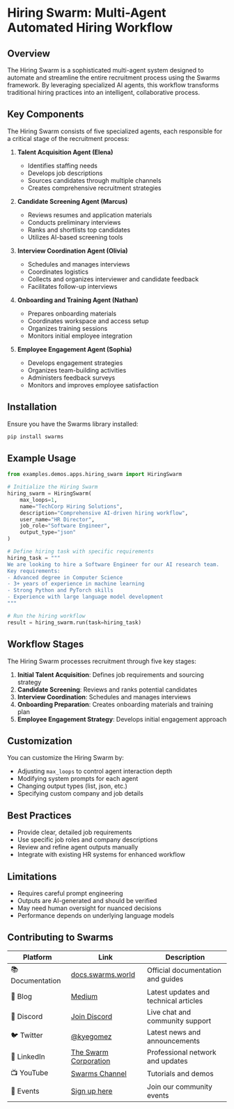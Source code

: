 # Hiring Swarm: Multi-Agent Automated Hiring Workflow

## Overview

The Hiring Swarm is a sophisticated multi-agent system designed to automate and streamline the entire recruitment process using the Swarms framework. By leveraging specialized AI agents, this workflow transforms traditional hiring practices into an intelligent, collaborative process.

## Key Components

The Hiring Swarm consists of five specialized agents, each responsible for a critical stage of the recruitment process:

1. **Talent Acquisition Agent (Elena)**
   - Identifies staffing needs
   - Develops job descriptions
   - Sources candidates through multiple channels
   - Creates comprehensive recruitment strategies

2. **Candidate Screening Agent (Marcus)**
   - Reviews resumes and application materials
   - Conducts preliminary interviews
   - Ranks and shortlists top candidates
   - Utilizes AI-based screening tools

3. **Interview Coordination Agent (Olivia)**
   - Schedules and manages interviews
   - Coordinates logistics
   - Collects and organizes interviewer and candidate feedback
   - Facilitates follow-up interviews

4. **Onboarding and Training Agent (Nathan)**
   - Prepares onboarding materials
   - Coordinates workspace and access setup
   - Organizes training sessions
   - Monitors initial employee integration

5. **Employee Engagement Agent (Sophia)**
   - Develops engagement strategies
   - Organizes team-building activities
   - Administers feedback surveys
   - Monitors and improves employee satisfaction

## Installation

Ensure you have the Swarms library installed:

```bash
pip install swarms
```

## Example Usage

```python
from examples.demos.apps.hiring_swarm import HiringSwarm

# Initialize the Hiring Swarm
hiring_swarm = HiringSwarm(
    max_loops=1,
    name="TechCorp Hiring Solutions",
    description="Comprehensive AI-driven hiring workflow",
    user_name="HR Director",
    job_role="Software Engineer",
    output_type="json"
)

# Define hiring task with specific requirements
hiring_task = """
We are looking to hire a Software Engineer for our AI research team.
Key requirements:
- Advanced degree in Computer Science
- 3+ years of experience in machine learning
- Strong Python and PyTorch skills
- Experience with large language model development
"""

# Run the hiring workflow
result = hiring_swarm.run(task=hiring_task)
```

## Workflow Stages

The Hiring Swarm processes recruitment through five key stages:

1. **Initial Talent Acquisition**: Defines job requirements and sourcing strategy
2. **Candidate Screening**: Reviews and ranks potential candidates
3. **Interview Coordination**: Schedules and manages interviews
4. **Onboarding Preparation**: Creates onboarding materials and training plan
5. **Employee Engagement Strategy**: Develops initial engagement approach

## Customization

You can customize the Hiring Swarm by:
- Adjusting `max_loops` to control agent interaction depth
- Modifying system prompts for each agent
- Changing output types (list, json, etc.)
- Specifying custom company and job details

## Best Practices

- Provide clear, detailed job requirements
- Use specific job roles and company descriptions
- Review and refine agent outputs manually
- Integrate with existing HR systems for enhanced workflow

## Limitations

- Requires careful prompt engineering
- Outputs are AI-generated and should be verified
- May need human oversight for nuanced decisions
- Performance depends on underlying language models

## Contributing to Swarms
| Platform | Link | Description |
|----------|------|-------------|
| 📚 Documentation | [docs.swarms.world](https://docs.swarms.world) | Official documentation and guides |
| 📝 Blog | [Medium](https://medium.com/@kyeg) | Latest updates and technical articles |
| 💬 Discord | [Join Discord](https://discord.gg/EamjgSaEQf) | Live chat and community support |
| 🐦 Twitter | [@kyegomez](https://twitter.com/kyegomez) | Latest news and announcements |
| 👥 LinkedIn | [The Swarm Corporation](https://www.linkedin.com/company/the-swarm-corporation) | Professional network and updates |
| 📺 YouTube | [Swarms Channel](https://www.youtube.com/channel/UC9yXyitkbU_WSy7bd_41SqQ) | Tutorials and demos |
| 🎫 Events | [Sign up here](https://lu.ma/5p2jnc2v) | Join our community events |
